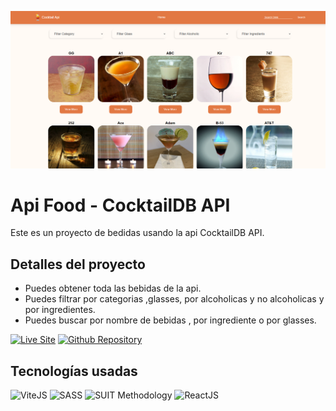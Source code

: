 ![Imagen del proyecto](/public/drinks.png)

# Api Food - CocktailDB API

Este es un proyecto de bedidas usando la api CocktailDB  API.

## Detalles del proyecto
* Puedes obtener toda las bebidas de la api.
* Puedes filtrar por categorias ,glasses, por alcoholicas y no alcoholicas y por ingredientes.
* Puedes buscar por nombre de bebidas , por ingrediente o por glasses.


[![Live Site](https://img.shields.io/static/v1?label=&message=Live%20Site&color=6cccb4&style=for-the-badge)](https://github.com/GiancarloSanchez-c/cocktail-db)
[![Github Repository](https://img.shields.io/static/v1?label=&message=Github%20Repository&color=000000&style=for-the-badge&logo=github&logoColor=white)](https://github.com/GiancarloSanchez-c/cocktail-db)


## Tecnologías usadas

![ViteJS](https://img.shields.io/static/v1?label=&message=ViteJS&color=yellow&logo=vite&logoColor=white&style=for-the-badge)
![SASS](https://img.shields.io/static/v1?label=&message=SASS&color=CC6699&logo=sass&logoColor=white&style=for-the-badge)
![SUIT Methodology](https://img.shields.io/static/v1?label=&message=suitcss&color=lightblue&logo=suit&logoColor=white&style=for-the-badge)
![ReactJS](https://img.shields.io/static/v1?label=&message=reactjs&color=17A1E6&logo=react&logoColor=white&style=for-the-badge)
